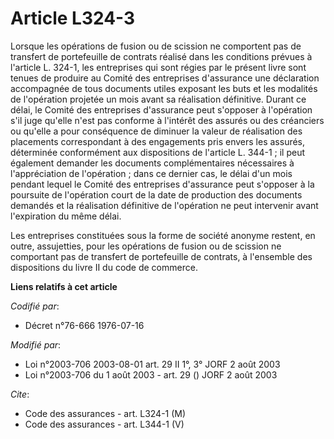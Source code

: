 # Article L324-3

Lorsque les opérations de fusion ou de scission ne comportent pas de transfert de portefeuille de contrats réalisé dans les
conditions prévues à l'article L. 324-1, les entreprises qui sont régies par le présent livre sont tenues de produire au
Comité des entreprises d'assurance une déclaration accompagnée de tous documents utiles exposant les buts et les modalités de
l'opération projetée un mois avant sa réalisation définitive. Durant ce délai, le Comité des entreprises d'assurance peut
s'opposer à l'opération s'il juge qu'elle n'est pas conforme à l'intérêt des assurés ou des créanciers ou qu'elle a pour
conséquence de diminuer la valeur de réalisation des placements correspondant à des engagements pris envers les assurés,
déterminée conformément aux dispositions de l'article L. 344-1 ; il peut également demander les documents complémentaires
nécessaires à l'appréciation de l'opération ; dans ce dernier cas, le délai d'un mois pendant lequel le Comité des
entreprises d'assurance peut s'opposer à la poursuite de l'opération court de la date de production des documents demandés et
la réalisation définitive de l'opération ne peut intervenir avant l'expiration du même délai.

Les entreprises constituées sous la forme de société anonyme restent, en outre, assujetties, pour les opérations de fusion ou
de scission ne comportant pas de transfert de portefeuille de contrats, à l'ensemble des dispositions du livre II du code de
commerce.

**Liens relatifs à cet article**

_Codifié par_:

  - Décret n°76-666 1976-07-16

_Modifié par_:

  - Loi n°2003-706 2003-08-01 art. 29 II 1°, 3° JORF 2 août 2003
  - Loi n°2003-706 du 1 août 2003 - art. 29 () JORF 2 août 2003

_Cite_:

  - Code des assurances - art. L324-1 (M)
  - Code des assurances - art. L344-1 (V)
